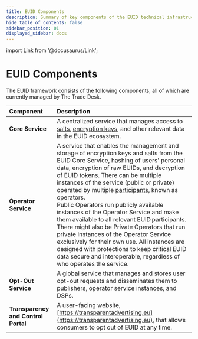 ```yaml
---
title: EUID Components
description: Summary of key components of the EUID technical infrastructure.
hide_table_of_contents: false
sidebar_position: 01
displayed_sidebar: docs
---
```


import Link from '@docusaurus/Link';

# EUID Components

The EUID framework consists of the following components, all of which are currently managed by The Trade Desk.

| Component | Description |
| :--- | :--- |
| **Core Service** | A centralized service that manages access to <a href="glossary-uid#gl-salt">salts</a>, <a href="glossary-uid#gl-encryption-key">encryption keys</a>, and other relevant data in the EUID ecosystem. |
| **Operator Service** | A service that enables the management and storage of encryption keys and salts from the EUID Core Service, hashing of users' personal data, encryption of raw EUIDs, and decryption of EUID tokens. There can be multiple instances of the service (public or private) operated by multiple [participants](../overviews/participants-overview.md#euid-component-services), known as operators.<br/><Link href="glossary-uid#gl-public-operator">Public Operators</Link> run publicly available instances of the <Link href="glossary-uid#gl-operator-service">Operator Service</Link> and make them available to all relevant EUID participants. There might also be <Link href="glossary-uid#gl-private-operator">Private Operators</Link> that run private instances of the Operator Service exclusively for their own use. All instances are designed with protections to keep critical EUID data secure and interoperable, regardless of who operates the service. |
| **Opt-Out Service** | A global service that manages and stores user opt-out requests and disseminates them to publishers, operator service instances, and DSPs. |
| **Transparency and Control Portal** | A user-facing website, [https://transparentadvertising.eu](https://transparentadvertising.eu), that allows consumers to opt out of EUID at any time. |
